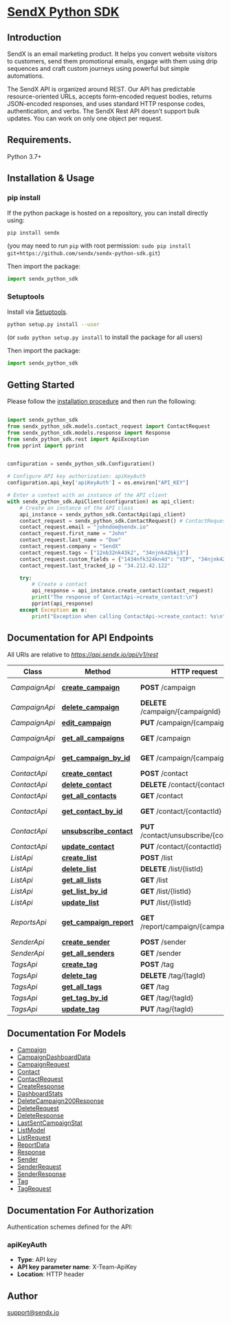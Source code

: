 # [SendX Python SDK](https://pypi.org/project/SendX/)
## Introduction

SendX is an email marketing product. It helps you convert website visitors to customers, send them promotional emails, engage with them using drip sequences and craft custom journeys using powerful but simple automations.

The SendX API is organized around REST. Our API has predictable resource-oriented URLs, accepts form-encoded request bodies, returns JSON-encoded responses, and uses standard HTTP response codes, authentication, and verbs.
The SendX Rest API doesn’t support bulk updates. You can work on only one object per request. <br>



## Requirements.

Python 3.7+

## Installation & Usage
### pip install

If the python package is hosted on a repository, you can install directly using:

```sh
pip install sendx
```

(you may need to run `pip` with root permission: `sudo pip install git+https://github.com/sendx/sendx-python-sdk.git`)

Then import the package:
```python
import sendx_python_sdk
```

### Setuptools

Install via [Setuptools](http://pypi.python.org/pypi/setuptools).

```sh
python setup.py install --user
```
(or `sudo python setup.py install` to install the package for all users)

Then import the package:
```python
import sendx_python_sdk
```


## Getting Started

Please follow the [installation procedure](#installation--usage) and then run the following:

```python

import sendx_python_sdk
from sendx_python_sdk.models.contact_request import ContactRequest
from sendx_python_sdk.models.response import Response
from sendx_python_sdk.rest import ApiException
from pprint import pprint


configuration = sendx_python_sdk.Configuration()

# Configure API key authorization: apiKeyAuth
configuration.api_key['apiKeyAuth'] = os.environ["API_KEY"]

# Enter a context with an instance of the API client
with sendx_python_sdk.ApiClient(configuration) as api_client:
    # Create an instance of the API class
    api_instance = sendx_python_sdk.ContactApi(api_client)
    contact_request = sendx_python_sdk.ContactRequest() # ContactRequest | 
    contact_request.email = "johndoe@sendx.io"
    contact_request.first_name = "John"
    contact_request.last_name = "Doe"
    contact_request.company = "SendX"
    contact_request.tags = ["12nb32nk43k2", "34njnk42bkj3"]
    contact_request.custom_fields = {"1434nfk324kn4d": "VIP", "34njnk42bkj3": "Gold"}
    contact_request.last_tracked_ip = "34.212.42.122"

    try:
        # Create a contact
        api_response = api_instance.create_contact(contact_request)
        print("The response of ContactApi->create_contact:\n")
        pprint(api_response)
    except Exception as e:
        print("Exception when calling ContactApi->create_contact: %s\n" % e)

```

## Documentation for API Endpoints

All URIs are relative to *https://api.sendx.io/api/v1/rest*

Class | Method | HTTP request | Description
------------ | ------------- | ------------- | -------------
*CampaignApi* | [**create_campaign**](docs/CampaignApi.md#create_campaign) | **POST** /campaign | Create Campaign
*CampaignApi* | [**delete_campaign**](docs/CampaignApi.md#delete_campaign) | **DELETE** /campaign/{campaignId} | Delete Campaign
*CampaignApi* | [**edit_campaign**](docs/CampaignApi.md#edit_campaign) | **PUT** /campaign/{campaignId} | Edit Campaign
*CampaignApi* | [**get_all_campaigns**](docs/CampaignApi.md#get_all_campaigns) | **GET** /campaign | Get All Campaigns
*CampaignApi* | [**get_campaign_by_id**](docs/CampaignApi.md#get_campaign_by_id) | **GET** /campaign/{campaignId} | Get Campaign By Id
*ContactApi* | [**create_contact**](docs/ContactApi.md#create_contact) | **POST** /contact | Create a contact
*ContactApi* | [**delete_contact**](docs/ContactApi.md#delete_contact) | **DELETE** /contact/{contactId} | Delete Contact
*ContactApi* | [**get_all_contacts**](docs/ContactApi.md#get_all_contacts) | **GET** /contact | Get All Contacts
*ContactApi* | [**get_contact_by_id**](docs/ContactApi.md#get_contact_by_id) | **GET** /contact/{contactId} | Get Contact by ID
*ContactApi* | [**unsubscribe_contact**](docs/ContactApi.md#unsubscribe_contact) | **PUT** /contact/unsubscribe/{contactId} | Unsubscribe Contact
*ContactApi* | [**update_contact**](docs/ContactApi.md#update_contact) | **PUT** /contact/{contactId} | Update Contact
*ListApi* | [**create_list**](docs/ListApi.md#create_list) | **POST** /list | Create List
*ListApi* | [**delete_list**](docs/ListApi.md#delete_list) | **DELETE** /list/{listId} | Delete List
*ListApi* | [**get_all_lists**](docs/ListApi.md#get_all_lists) | **GET** /list | Get All Lists
*ListApi* | [**get_list_by_id**](docs/ListApi.md#get_list_by_id) | **GET** /list/{listId} | Get List
*ListApi* | [**update_list**](docs/ListApi.md#update_list) | **PUT** /list/{listId} | Update List
*ReportsApi* | [**get_campaign_report**](docs/ReportsApi.md#get_campaign_report) | **GET** /report/campaign/{campaignId} | Get CampaignReport Data
*SenderApi* | [**create_sender**](docs/SenderApi.md#create_sender) | **POST** /sender | Create Sender
*SenderApi* | [**get_all_senders**](docs/SenderApi.md#get_all_senders) | **GET** /sender | Get All Senders
*TagsApi* | [**create_tag**](docs/TagsApi.md#create_tag) | **POST** /tag | Create a Tag
*TagsApi* | [**delete_tag**](docs/TagsApi.md#delete_tag) | **DELETE** /tag/{tagId} | Delete a Tag
*TagsApi* | [**get_all_tags**](docs/TagsApi.md#get_all_tags) | **GET** /tag | Get All Tags
*TagsApi* | [**get_tag_by_id**](docs/TagsApi.md#get_tag_by_id) | **GET** /tag/{tagId} | Get a Tag by ID
*TagsApi* | [**update_tag**](docs/TagsApi.md#update_tag) | **PUT** /tag/{tagId} | Update a Tag


## Documentation For Models

 - [Campaign](docs/Campaign.md)
 - [CampaignDashboardData](docs/CampaignDashboardData.md)
 - [CampaignRequest](docs/CampaignRequest.md)
 - [Contact](docs/Contact.md)
 - [ContactRequest](docs/ContactRequest.md)
 - [CreateResponse](docs/CreateResponse.md)
 - [DashboardStats](docs/DashboardStats.md)
 - [DeleteCampaign200Response](docs/DeleteCampaign200Response.md)
 - [DeleteRequest](docs/DeleteRequest.md)
 - [DeleteResponse](docs/DeleteResponse.md)
 - [LastSentCampaignStat](docs/LastSentCampaignStat.md)
 - [ListModel](docs/ListModel.md)
 - [ListRequest](docs/ListRequest.md)
 - [ReportData](docs/ReportData.md)
 - [Response](docs/Response.md)
 - [Sender](docs/Sender.md)
 - [SenderRequest](docs/SenderRequest.md)
 - [SenderResponse](docs/SenderResponse.md)
 - [Tag](docs/Tag.md)
 - [TagRequest](docs/TagRequest.md)


<a id="documentation-for-authorization"></a>
## Documentation For Authorization


Authentication schemes defined for the API:
<a id="apiKeyAuth"></a>
### apiKeyAuth

- **Type**: API key
- **API key parameter name**: X-Team-ApiKey
- **Location**: HTTP header


## Author

support@sendx.io


